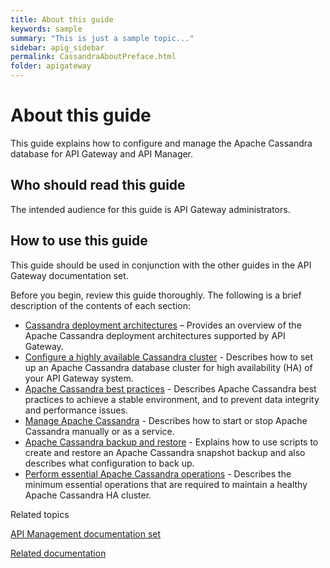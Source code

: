 ```yaml
---
title: About this guide
keywords: sample
summary: "This is just a sample topic..."
sidebar: apig_sidebar
permalink: CassandraAboutPreface.html
folder: apigateway
---
```


# About this guide

This guide explains how to configure and manage the
<span class="api_gateway_variablescassandra">Apache Cassandra</span>
database for <span class="axway_variablesComponent Short Name">API
Gateway</span> and <span class="api_gateway_variablesapi_mgr">API
Manager</span>.

## Who should read this guide

The intended audience for this guide is
<span class="api_gateway_variablesgateway">API Gateway</span>
administrators.

## How to use this guide

This guide should be used in conjunction with the other guides in the
<span class="api_gateway_variablesgateway">API Gateway</span>
documentation set.

Before you begin, review this guide thoroughly. The following is a brief
description of the contents of each section:

  - [Cassandra deployment architectures](cassandra_architecture.htm) –
    Provides an overview of the
    <span class="api_gateway_variablescassandra">Apache Cassandra</span>
    deployment architectures supported by
    <span class="api_gateway_variablesgateway">API Gateway</span>.
  - [Configure a highly available Cassandra
    cluster](cassandra_config.htm) - Describes how to set up an
    <span class="api_gateway_variablescassandra">Apache Cassandra</span>
    database cluster for high availability (HA) of your
    <span class="api_gateway_variablesgateway">API Gateway</span>
    system.
  - [Apache Cassandra best practices](cassandra_BestPractices.htm) -
    Describes <span class="api_gateway_variablescassandra">Apache
    Cassandra</span> best practices to achieve a stable environment, and
    to prevent data integrity and performance issues.
  - [Manage Apache Cassandra](cassandra_manage.htm) - Describes how to
    start or stop <span class="api_gateway_variablescassandra">Apache
    Cassandra</span> manually or as a service.
  - [Apache Cassandra backup and restore](cassandra_BUR.html) - Explains
    how to use scripts to create and restore an
    <span class="api_gateway_variablescassandra">Apache Cassandra</span>
    snapshot backup and also describes what configuration to back up.
  - [Perform essential Apache Cassandra operations](cassandra_ops.htm) -
    Describes the minimum essential operations that are required to
    maintain a healthy
    <span class="api_gateway_variablescassandra">Apache Cassandra</span>
    HA cluster.

Related topics

[API Management documentation
set](../PrefaceAboutTopics/MyProduct_doc_set.htm)

[Related documentation](../PrefaceAboutTopics/c_related_docs.htm)
